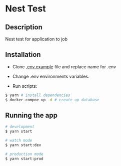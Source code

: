 # Nest Test

## Description

Nest test for application to job

## Installation

- Clone [.env.example](./.env.example) file and replace name for .env

- Change .env environments variables.

- Run scripts:

```bash
$ yarn # install dependencies
$ docker-compoe up -d # create up database
```

## Running the app

```bash
# development
$ yarn start

# watch mode
$ yarn start:dev

# production mode
$ yarn start:prod
```

